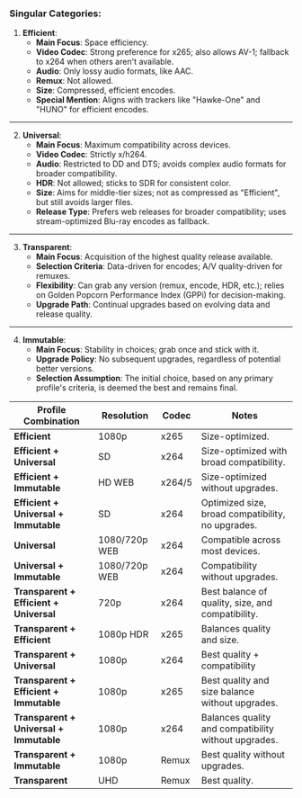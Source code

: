 ### Singular Categories:

1. **Efficient**:
   - **Main Focus**: Space efficiency.
   - **Video Codec**: Strong preference for x265; also allows AV-1; fallback to x264 when others aren't available.
   - **Audio**: Only lossy audio formats, like AAC.
   - **Remux**: Not allowed.
   - **Size**: Compressed, efficient encodes.
   - **Special Mention**: Aligns with trackers like "Hawke-One" and "HUNO" for efficient encodes.

---

2. **Universal**:
   - **Main Focus**: Maximum compatibility across devices.
   - **Video Codec**: Strictly x/h264.
   - **Audio**: Restricted to DD and DTS; avoids complex audio formats for broader compatibility.
   - **HDR**: Not allowed; sticks to SDR for consistent color.
   - **Size**: Aims for middle-tier sizes; not as compressed as "Efficient", but still avoids larger files.
   - **Release Type**: Prefers web releases for broader compatibility; uses stream-optimized Blu-ray encodes as fallback.

---

3. **Transparent**:
   - **Main Focus**: Acquisition of the highest quality release available.
   - **Selection Criteria**: Data-driven for encodes; A/V quality-driven for remuxes.
   - **Flexibility**: Can grab any version (remux, encode, HDR, etc.); relies on Golden Popcorn Performance Index (GPPi) for decision-making.
   - **Upgrade Path**: Continual upgrades based on evolving data and release quality.

---

4. **Immutable**:
   - **Main Focus**: Stability in choices; grab once and stick with it.
   - **Upgrade Policy**: No subsequent upgrades, regardless of potential better versions.
   - **Selection Assumption**: The initial choice, based on any primary profile's criteria, is deemed the best and remains final.


| Profile Combination      | Resolution       | Codec          | Notes               |
|--------------------------|------------------|----------------|---------------------|
| **Efficient**            | 1080p              | x265          | Size-optimized.|
| **Efficient + Universal** | SD               | x264          | Size-optimized with broad compatibility.|
| **Efficient + Immutable** | HD WEB              | x264/5           | Size-optimized without upgrades.|
| **Efficient + Universal + Immutable** | SD | x264 | Optimized size, broad compatibility, no upgrades.|
| **Universal**            | 1080/720p WEB             | x264          | Compatible across most devices.|
| **Universal + Immutable** | 1080/720p WEB              | x264           | Compatibility without upgrades.|
| **Transparent + Efficient + Universal** | 720p | x264 | Best balance of quality, size, and compatibility.|
| **Transparent + Efficient** | 1080p HDR          | x265          | Balances quality and size.|
| **Transparent + Universal** | 1080p          | x264          | Best quality + compatibility|
| **Transparent + Efficient + Immutable** | 1080p | x265 | Best quality and size balance without upgrades.|
| **Transparent + Universal + Immutable** | 1080p | x264 | Balances quality and compatibility without upgrades.|
| **Transparent + Immutable** | 1080p          | Remux        | Best quality without upgrades.|
| **Transparent**          | UHD              | Remux          | Best quality.|

